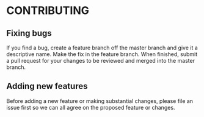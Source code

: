 # CONTRIBUTING

## Fixing bugs

If you find a bug, create a feature branch off the master branch and give it a descriptive name. Make the fix in the feature branch. When finished, submit a pull request for your changes to be reviewed and merged into the master branch.

## Adding new features

Before adding a new feature or making substantial changes, please file an issue first so we can all agree on the proposed feature or changes.

